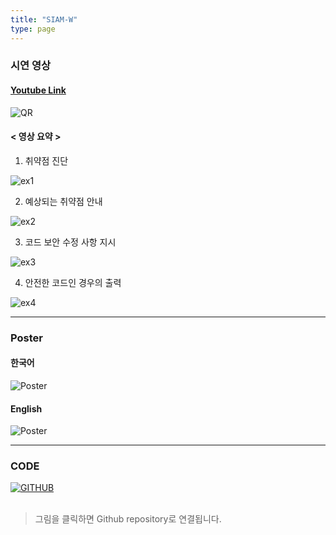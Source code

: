 ```yaml
---
title: "SIAM-W"
type: page
---
```


### 시연 영상
#### [Youtube Link](https://bit.ly/SIAM-W)

![![QR](/image/SIAM-W/QRcode.png)](https://bit.ly/SIAM-W)



#### < 영상 요약 >
1. 취약점 진단
   
![ex1](/image/SIAM-W/ex1.png)

2. 예상되는 취약점 안내
   
![ex2](/image/SIAM-W/ex2.png)

3. 코드 보안 수정 사항 지시

![ex3](/image/SIAM-W/ex3.png)


4. 안전한 코드인 경우의 출력

![ex4](/image/SIAM-W/ex4.png)


---

### Poster
#### 한국어
![Poster](/image/SIAM-W/Poster_kr.jpg)   

#### English
![Poster](/image/SIAM-W/Poster_en.jpg)  

---

### CODE
[![GITHUB](/image/profile/github-mark.png)](https://github.com/hanja1500/SIAM-W.git)
&nbsp;  
&nbsp;  
> 그림을 클릭하면 Github repository로 연결됩니다.
